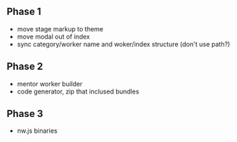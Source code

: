 ## Phase 1

- move stage markup to theme
- move modal out of index
- sync category/worker name and woker/index structure (don't use path?)

## Phase 2

- mentor worker builder
- code generator, zip that inclused bundles

## Phase 3

- nw.js binaries
